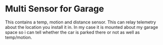 # Multi Sensor for Garage

This contains a temp, motion and distance sensor.  This can relay telemetry about the location you install it in.  In my case it is mounted about my garage space so i can tell whether the car is parked there or not as well as temp/motion.

